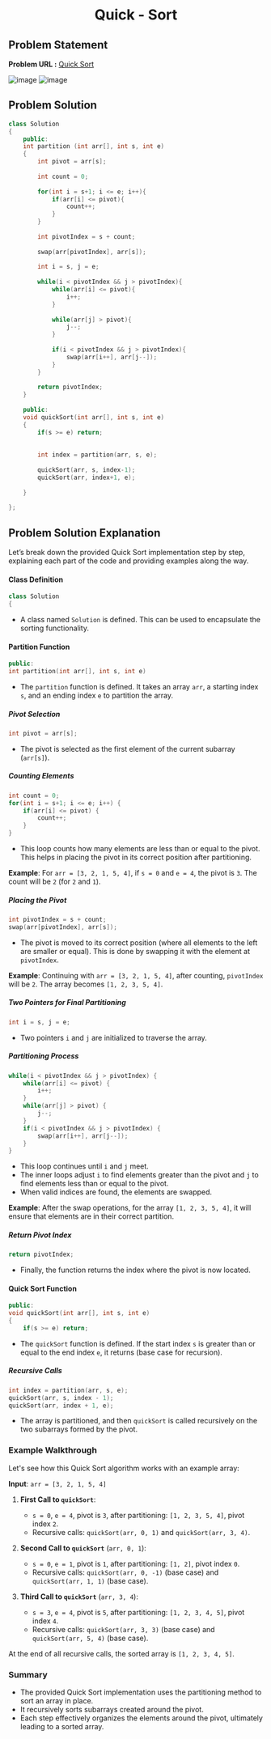 <h1 align='center'>Quick - Sort</h1>

## Problem Statement

**Problem URL :** [Quick Sort](https://www.geeksforgeeks.org/problems/quick-sort/1?itm_source=geeksforgeeks&itm_medium=article&itm_campaign=practice_card)

![image](https://github.com/user-attachments/assets/987e2f16-95ae-4a4c-a93b-cef86164690d)
![image](https://github.com/user-attachments/assets/de104bb1-d1f2-476c-8c67-0d6b83008126)

## Problem Solution
```cpp
class Solution
{
    public:
    int partition (int arr[], int s, int e)
    {
        int pivot = arr[s];
        
        int count = 0;
        
        for(int i = s+1; i <= e; i++){
            if(arr[i] <= pivot){
                count++;
            }
        }
        
        int pivotIndex = s + count;
        
        swap(arr[pivotIndex], arr[s]);
        
        int i = s, j = e;
        
        while(i < pivotIndex && j > pivotIndex){
            while(arr[i] <= pivot){
                i++;
            }
            
            while(arr[j] > pivot){
                j--;
            }
            
            if(i < pivotIndex && j > pivotIndex){
                swap(arr[i++], arr[j--]);
            }
        }
        
        return pivotIndex;
    }
    
    public:
    void quickSort(int arr[], int s, int e)
    {
        if(s >= e) return;
        
        
        int index = partition(arr, s, e);
        
        quickSort(arr, s, index-1);
        quickSort(arr, index+1, e);
        
    }
    
};
```

## Problem Solution Explanation

Let’s break down the provided Quick Sort implementation step by step, explaining each part of the code and providing examples along the way.

#### Class Definition
```cpp
class Solution
{
```
- A class named `Solution` is defined. This can be used to encapsulate the sorting functionality.

#### Partition Function
```cpp
public:
int partition(int arr[], int s, int e)
```
- The `partition` function is defined. It takes an array `arr`, a starting index `s`, and an ending index `e` to partition the array.

##### Pivot Selection
```cpp
int pivot = arr[s];
```
- The pivot is selected as the first element of the current subarray (`arr[s]`).

##### Counting Elements
```cpp
int count = 0;
for(int i = s+1; i <= e; i++) {
    if(arr[i] <= pivot) {
        count++;
    }
}
```
- This loop counts how many elements are less than or equal to the pivot. This helps in placing the pivot in its correct position after partitioning.

**Example**: For `arr = [3, 2, 1, 5, 4]`, if `s = 0` and `e = 4`, the pivot is `3`. The count will be `2` (for `2` and `1`).

##### Placing the Pivot
```cpp
int pivotIndex = s + count;
swap(arr[pivotIndex], arr[s]);
```
- The pivot is moved to its correct position (where all elements to the left are smaller or equal). This is done by swapping it with the element at `pivotIndex`.

**Example**: Continuing with `arr = [3, 2, 1, 5, 4]`, after counting, `pivotIndex` will be `2`. The array becomes `[1, 2, 3, 5, 4]`.

##### Two Pointers for Final Partitioning
```cpp
int i = s, j = e;
```
- Two pointers `i` and `j` are initialized to traverse the array.

##### Partitioning Process
```cpp
while(i < pivotIndex && j > pivotIndex) {
    while(arr[i] <= pivot) {
        i++;
    }
    while(arr[j] > pivot) {
        j--;
    }
    if(i < pivotIndex && j > pivotIndex) {
        swap(arr[i++], arr[j--]);
    }
}
```
- This loop continues until `i` and `j` meet.
- The inner loops adjust `i` to find elements greater than the pivot and `j` to find elements less than or equal to the pivot.
- When valid indices are found, the elements are swapped.

**Example**: After the swap operations, for the array `[1, 2, 3, 5, 4]`, it will ensure that elements are in their correct partition.

##### Return Pivot Index
```cpp
return pivotIndex;
```
- Finally, the function returns the index where the pivot is now located.

#### Quick Sort Function
```cpp
public:
void quickSort(int arr[], int s, int e)
{
    if(s >= e) return;
```
- The `quickSort` function is defined. If the start index `s` is greater than or equal to the end index `e`, it returns (base case for recursion).

##### Recursive Calls
```cpp
int index = partition(arr, s, e);
quickSort(arr, s, index - 1);
quickSort(arr, index + 1, e);
```
- The array is partitioned, and then `quickSort` is called recursively on the two subarrays formed by the pivot.

### Example Walkthrough
Let's see how this Quick Sort algorithm works with an example array:

**Input**: `arr = [3, 2, 1, 5, 4]`

1. **First Call to `quickSort`**:
   - `s = 0`, `e = 4`, pivot is `3`, after partitioning: `[1, 2, 3, 5, 4]`, pivot index `2`.
   - Recursive calls: `quickSort(arr, 0, 1)` and `quickSort(arr, 3, 4)`.

2. **Second Call to `quickSort`** (`arr, 0, 1`):
   - `s = 0`, `e = 1`, pivot is `1`, after partitioning: `[1, 2]`, pivot index `0`.
   - Recursive calls: `quickSort(arr, 0, -1)` (base case) and `quickSort(arr, 1, 1)` (base case).

3. **Third Call to `quickSort`** (`arr, 3, 4`):
   - `s = 3`, `e = 4`, pivot is `5`, after partitioning: `[1, 2, 3, 4, 5]`, pivot index `4`.
   - Recursive calls: `quickSort(arr, 3, 3)` (base case) and `quickSort(arr, 5, 4)` (base case).

At the end of all recursive calls, the sorted array is `[1, 2, 3, 4, 5]`.

### Summary
- The provided Quick Sort implementation uses the partitioning method to sort an array in place.
- It recursively sorts subarrays created around the pivot.
- Each step effectively organizes the elements around the pivot, ultimately leading to a sorted array.
